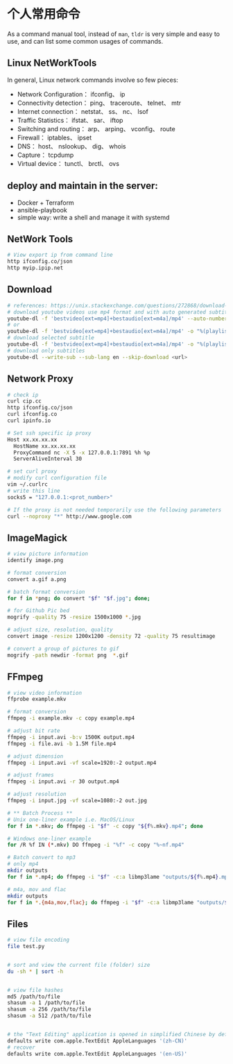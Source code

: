 # 个人常用命令

As a command manual tool, instead of `man`, `tldr` is very simple and easy to use, and can list some common usages of commands.

## Linux NetWorkTools

In general, Linux network commands involve so few pieces:

- Network Configuration： ifconfig、 ip
- Connectivity detection： ping、 traceroute、 telnet、 mtr
- Internet connection： netstat、 ss、 nc、 lsof
- Traffic Statistics： ifstat、 sar、 iftop
- Switching and routing： arp、 arping、 vconfig、 route
- Firewall： iptables、 ipset
- DNS： host、 nslookup、 dig、 whois
- Capture： tcpdump
- Virtual device： tunctl、 brctl、 ovs

## deploy and maintain in the server:

- Docker + Terraform
- ansible-playbook
- simple way: write a shell and manage it with systemd

## NetWork Tools

```bash
# View export ip from command line
http ifconfig.co/json
http myip.ipip.net
```

## Download

```bash
# references: https://unix.stackexchange.com/questions/272868/download-only-format-mp4-on-youtube-dl
# download youtube videos use mp4 format and with auto generated subtitle
youtube-dl -f 'bestvideo[ext=mp4]+bestaudio[ext=m4a]/mp4' --auto-number --write-auto-sub <url>
# or
youtube-dl -f 'bestvideo[ext=mp4]+bestaudio[ext=m4a]/mp4' -o "%(playlist_index)s-%(title)s.%(ext)s" --write-auto-sub <url>
# download selected subtitle
youtube-dl -f 'bestvideo[ext=mp4]+bestaudio[ext=m4a]/mp4' -o "%(playlist_index)s-%(title)s.%(ext)s" --write-sub --sub-lang en <url>
# download only subtitles
youtube-dl --write-sub --sub-lang en --skip-download <url>
```

## Network Proxy

```bash
# check ip
curl cip.cc
http ifconfig.co/json
curl ifconfig.co
curl ipinfo.io

# Set ssh specific ip proxy
Host xx.xx.xx.xx
  HostName xx.xx.xx.xx
  ProxyCommand nc -X 5 -x 127.0.0.1:7891 %h %p
  ServerAliveInterval 30

# set curl proxy
# modify curl configuration file
vim ~/.curlrc
# write this line
socks5 = "127.0.0.1:<prot_number>"

# If the proxy is not needed temporarily use the following parameters
curl --noproxy "*" http://www.google.com
```

## ImageMagick

```bash
# view picture information
identify image.png

# format conversion
convert a.gif a.png

# batch format conversion
for f in *png; do convert "$f" "$f.jpg"; done;

# for Github Pic bed
mogrify -quality 75 -resize 1500x1000 *.jpg

# adjust size, resolution, quality
convert image -resize 1200x1200 -density 72 -quality 75 resultimage

# convert a group of pictures to gif
mogrify -path newdir -format png  *.gif
```

## FFmpeg

```bash
# view video information
ffprobe example.mkv

# format conversion
ffmpeg -i example.mkv -c copy example.mp4

# adjust bit rate
ffmpeg -i input.avi -b:v 1500K output.mp4
ffmpeg -i file.avi -b 1.5M file.mp4

# adjust dimension
ffmpeg -i input.avi -vf scale=1920:-2 output.mp4

# adjust frames
ffmpeg -i input.avi -r 30 output.mp4

# adjust resolution
ffmpeg -i input.jpg -vf scale=1080:-2 out.jpg

# ** Batch Process **
# Unix one-liner example i.e. MacOS/Linux
for f in *.mkv; do ffmpeg -i "$f" -c copy "${f%.mkv}.mp4"; done

# Windows one-liner example
for /R %f IN (*.mkv) DO ffmpeg -i "%f" -c copy "%~nf.mp4"

# Batch convert to mp3
# only mp4
mkdir outputs
for f in *.mp4; do ffmpeg -i "$f" -c:a libmp3lame "outputs/${f%.mp4}.mp3"; done

# m4a, mov and flac
mkdir outputs
for f in *.{m4a,mov,flac}; do ffmpeg -i "$f" -c:a libmp3lame "outputs/${f%.*}.mp3"; done
```

## Files

```bash
# view file encoding
file test.py


# sort and view the current file (folder) size
du -sh * | sort -h


# view file hashes
md5 /path/to/file
shasum -a 1 /path/to/file
shasum -a 256 /path/to/file
shasum -a 512 /path/to/file


# the "Text Editing" application is opened in simplified Chinese by default
defaults write com.apple.TextEdit AppleLanguages '(zh-CN)'
# recover
defaults write com.apple.TextEdit AppleLanguages '(en-US)'
```
